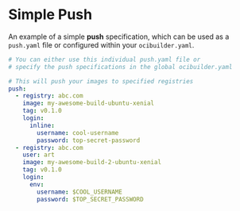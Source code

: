 # Simple Push

An example of a simple **push** specification, which can be used as a `push.yaml` file or
configured within your `ocibuilder.yaml`.

```yaml
# You can either use this individual push.yaml file or 
# specify the push specifications in the global ocibuilder.yaml

# This will push your images to specified registries
push:
  - registry: abc.com
    image: my-awesome-build-ubuntu-xenial
    tag: v0.1.0
    login:
      inline:
        username: cool-username
        password: top-secret-password
  - registry: abc.com
    user: art
    image: my-awesome-build-2-ubuntu-xenial
    tag: v0.1.0
    login:
      env:
        username: $COOL_USERNAME
        password: $TOP_SECRET_PASSWORD
```